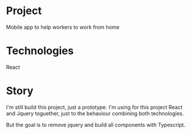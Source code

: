 # Project
Mobile app to help workers to work from home

# Technologies
React

# Story
I'm still build this project, just a prototype.
I'm using for this project React and Jquery toguether, just to the behaviour combining both technologies.

But the goal is to remove jquery and build all components with Typescript.